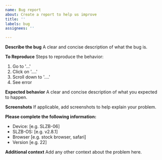 ```yaml
---
name: Bug report
about: Create a report to help us improve
title: ''
labels: bug
assignees: ''

---
```


**Describe the bug**
A clear and concise description of what the bug is.

**To Reproduce**
Steps to reproduce the behavior:
1. Go to '...'
2. Click on '....'
3. Scroll down to '....'
4. See error

**Expected behavior**
A clear and concise description of what you expected to happen.

**Screenshots**
If applicable, add screenshots to help explain your problem.

**Please complete the following information:**
 - Device: [e.g. SLZB-06]
 - SLZB-OS: [e.g. v2.8.1]
 - Browser [e.g. stock browser, safari]
 - Version [e.g. 22]

**Additional context**
Add any other context about the problem here.
